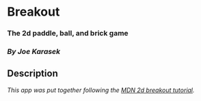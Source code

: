# Breakout

### The 2d paddle, ball, and brick game

### _**By Joe Karasek**_

## Description

_This app was put together following the [MDN 2d breakout tutorial](https://developer.mozilla.org/en-US/docs/Games/Tutorials/2D_Breakout_game_pure_JavaScript)._
